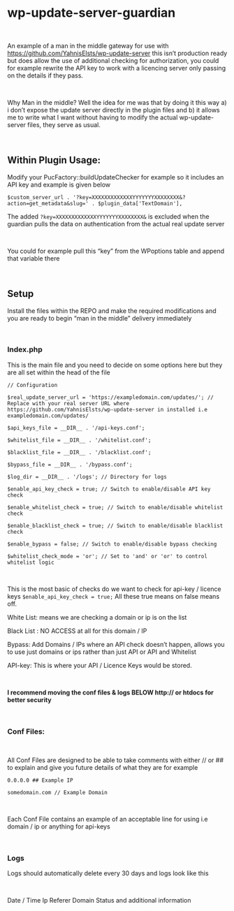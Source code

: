 wp-update-server-guardian
=========================

 

An example of a man in the middle gateway for use with
https://github.com/YahnisElsts/wp-update-server this isn’t production ready but
does allow the use of additional checking for authorization, you could for
example rewrite the API key to work with a licencing server only passing on the
details if they pass.

 

Why Man in the middle? Well the idea for me was that by doing it this way a) i
don’t expose the update server directly in the plugin files and b) it allows me
to write what I want without having to modify the actual wp-update-server files,
they serve as usual.

 

Within Plugin Usage:
--------------------

Modify your PucFactory::buildUpdateChecker for example so it includes an API key
and example is given below

`$custom_server_url .
'?key=XXXXXXXXXXXXXYYYYYYYXXXXXXXX&?action=get_metadata&slug=' .
$plugin_data['TextDomain'],`

The added `?key=XXXXXXXXXXXXXYYYYYYYXXXXXXXX&` is excluded when the guardian
pulls the data on authentication from the actual real update server

 

You could for example pull this “key” from the WPoptions table and append that
variable there

 

Setup
-----

Install the files within the REPO and make the required modifications and you
are ready to begin “man in the middle” delivery immediately

 

### Index.php

This is the main file and you need to decide on some options here but they are
all set within the head of the file

`// Configuration`

`$real_update_server_url = 'https://exampledomain.com/updates/'; // Replace with
your real server URL where https://github.com/YahnisElsts/wp-update-server in
installed i.e exampledomain.com/updates/`

`$api_keys_file = __DIR__ . '/api-keys.conf';`

`$whitelist_file = __DIR__ . '/whitelist.conf';`

`$blacklist_file = __DIR__ . '/blacklist.conf';`

`$bypass_file = __DIR__ . '/bypass.conf';`

`$log_dir = __DIR__ . '/logs'; // Directory for logs`

`$enable_api_key_check = true; // Switch to enable/disable API key check`

`$enable_whitelist_check = true; // Switch to enable/disable whitelist check`

`$enable_blacklist_check = true; // Switch to enable/disable blacklist check`

`$enable_bypass = false; // Switch to enable/disable bypass checking`

`$whitelist_check_mode = 'or'; // Set to 'and' or 'or' to control whitelist
logic`

 

This is the most basic of checks do we want to check for api-key / licence keys
`$enable_api_key_check = true;` All these true means on false means off.

  
White List: means we are checking a domain or ip is on the list

Black List : NO ACCESS at all for this domain / IP

Bypass: Add Domains / IPs where an API check doesn’t happen, allows you to use
just domains or ips rather than just API or API and Whitelist

  
API-key: This is where your API / Licence Keys would be stored.

 

**I recommend moving the conf files & logs BELOW http:// or htdocs for better
security**

 

### Conf Files:

 

All Conf Files are designed to be able to take comments with either // or \#\#
to explain and give you future details of what they are for example

  


`0.0.0.0 ## Example IP`

`somedomain.com // Example Domain`

 

Each Conf File contains an example of an acceptable line for using i.e domain /
ip or anything for api-keys

 

### Logs

Logs should automatically delete every 30 days and logs look like this

 

Date / Time Ip Referer Domain Status and additional information

 
